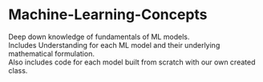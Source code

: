 # Machine-Learning-Concepts
Deep down knowledge of fundamentals of ML models.
<br>
Includes Understanding for each ML model and their underlying mathematical formulation.<br>
Also includes code for each model built from scratch with our own created class.
